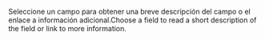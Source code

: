 <span data-ttu-id="2b191-101">Seleccione un campo para obtener una breve descripción del campo o el enlace a información adicional.</span><span class="sxs-lookup"><span data-stu-id="2b191-101">Choose a field to read a short description of the field or link to more information.</span></span>
